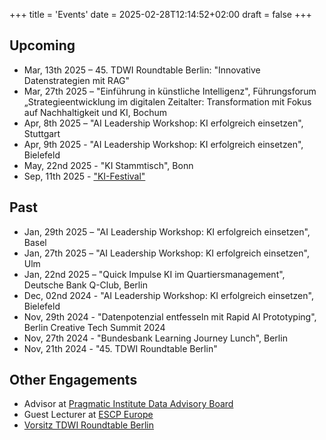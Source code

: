 +++
title = 'Events'
date = 2025-02-28T12:14:52+02:00
draft = false
+++

## Upcoming

- Mar, 13th 2025 – 45. TDWI Roundtable Berlin: "Innovative Datenstrategien mit RAG"
- Mar, 27th 2025 – "Einführung in künstliche Intelligenz", Führungsforum „Strategieentwicklung im digitalen Zeitalter:
Transformation mit Fokus auf Nachhaltigkeit und KI, Bochum
- Apr, 8th 2025 – "AI Leadership Workshop: KI erfolgreich einsetzen", Stuttgart
- Apr, 9th 2025 - "AI Leadership Workshop: KI erfolgreich einsetzen", Bielefeld
- May, 22nd 2025 - "KI Stammtisch", Bonn
- Sep, 11th 2025 - ["KI-Festival"](https://www.retailai.io/ki-festival-2025/)


## Past
- Jan, 29th 2025 – "AI Leadership Workshop: KI erfolgreich einsetzen", Basel
- Jan, 27th 2025 – "AI Leadership Workshop: KI erfolgreich einsetzen", Ulm
- Jan, 22nd 2025 – "Quick Impulse KI im Quartiersmanagement",  Deutsche Bank Q-Club, Berlin
- Dec, 02nd 2024 - "AI Leadership Workshop: KI erfolgreich einsetzen", Bielefeld
- Nov, 29th 2024 - "Datenpotenzial entfesseln mit Rapid AI Prototyping", Berlin Creative Tech Summit 2024
- Nov, 27th 2024 - "Bundesbank Learning Journey Lunch", Berlin
- Nov, 21th 2024 - "45. TDWI Roundtable Berlin"


## Other Engagements

- Advisor at [Pragmatic Institute Data Advisory Board](https://www.pragmaticinstitute.com/data/advisory-board/)
- Guest Lecturer at [ESСP Europe](https://escp.eu/)
- [Vorsitz TDWI Roundtable Berlin](https://www.tdwi.eu/veranstaltungen/roundtables/berlin/vorsitz) 